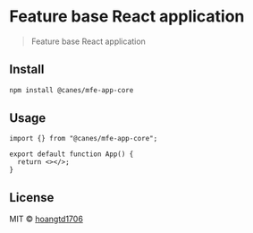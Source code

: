 # Feature base React application

> Feature base React application

## Install

```sh
npm install @canes/mfe-app-core
```

## Usage

```tsx
import {} from "@canes/mfe-app-core";

export default function App() {
  return <></>;
}
```

## License

MIT © [hoangtd1706](https://github.com/hoangtd1706)
